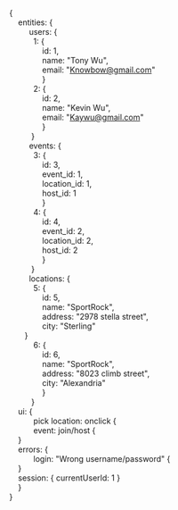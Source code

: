 {\
    entities: { \
         users: { \
           1: { \
               id: 1, \
               name: "Tony Wu", \
               email: "Knowbow@gmail.com" \
               }\
           2: { \
               id: 2, \
               name: "Kevin Wu", \
               email: "Kaywu@gmail.com" \
               }\
          }\
         events: { \
           3: { \
               id: 3, \
               event_id: 1, \
               location_id: 1, \
               host_id: 1 \
               }\
           4: { \
               id: 4, \
               event_id: 2, \
               location_id: 2, \
               host_id: 2 \
               }\
          }\
         locations: { \
           5: { \
               id: 5, \
               name: "SportRock", \
               address: "2978 stella street", \
               city: "Sterling" \
       }\
           6: { \
               id: 6, \
               name: "SportRock", \
               address: "8023 climb street", \
               city: "Alexandria" \
               }\
          }\
    ui: { \
           pick location: onclick { \
           event: join/host { \
    }\
    errors: { \
           login: "Wrong username/password" { \
    }\
    session: { currentUserId: 1 }\
    }\
}